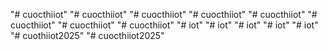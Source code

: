 "# cuocthiiot" 
"# cuocthiiot" 
"# cuocthiiot" 
"# cuocthiiot" 
"# cuocthiiot" 
"# cuocthiiot" 
"# cuocthiiot" 
"# cuocthiiot" 
"# iot" 
"# iot" 
"# iot" 
"# iot" 
"# iot" 
"# cuothiiot2025" 
"# cuocthiiot2025" 

